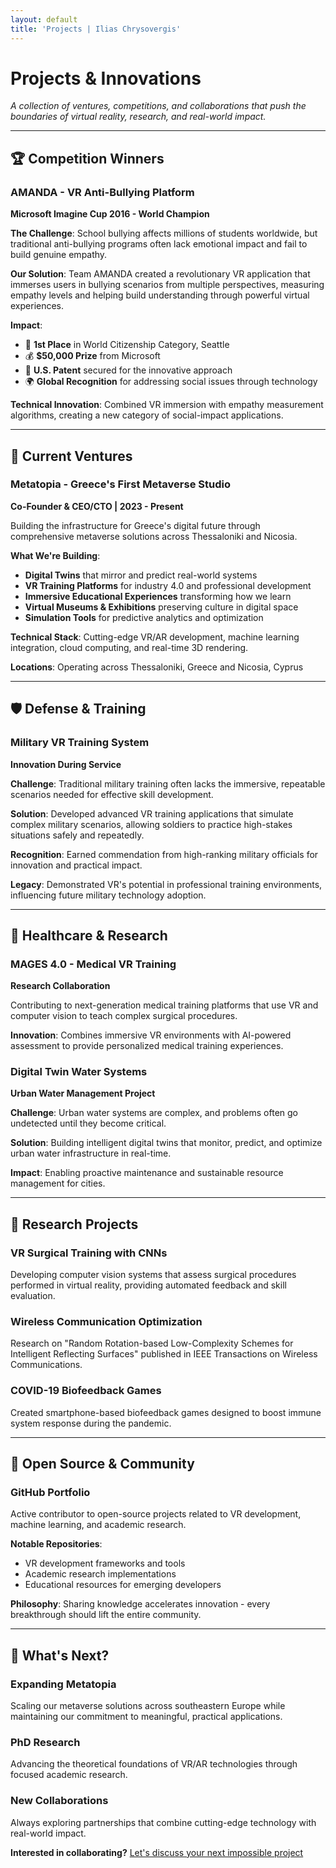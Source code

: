 ```yaml
---
layout: default
title: 'Projects | Ilias Chrysovergis'
---
```


# Projects & Innovations

*A collection of ventures, competitions, and collaborations that push the boundaries of virtual reality, research, and real-world impact.*

---

## 🏆 Competition Winners

### **AMANDA - VR Anti-Bullying Platform**
**Microsoft Imagine Cup 2016 - World Champion**

**The Challenge**: School bullying affects millions of students worldwide, but traditional anti-bullying programs often lack emotional impact and fail to build genuine empathy.

**Our Solution**: Team AMANDA created a revolutionary VR application that immerses users in bullying scenarios from multiple perspectives, measuring empathy levels and helping build understanding through powerful virtual experiences.

**Impact**:
- 🥇 **1st Place** in World Citizenship Category, Seattle
- 💰 **$50,000 Prize** from Microsoft  
- 📜 **U.S. Patent** secured for the innovative approach
- 🌍 **Global Recognition** for addressing social issues through technology

**Technical Innovation**: Combined VR immersion with empathy measurement algorithms, creating a new category of social-impact applications.

---

## 🚀 Current Ventures

### **Metatopia - Greece's First Metaverse Studio**
**Co-Founder & CEO/CTO | 2023 - Present**

Building the infrastructure for Greece's digital future through comprehensive metaverse solutions across Thessaloniki and Nicosia.

**What We're Building**:
- **Digital Twins** that mirror and predict real-world systems
- **VR Training Platforms** for industry 4.0 and professional development  
- **Immersive Educational Experiences** transforming how we learn
- **Virtual Museums & Exhibitions** preserving culture in digital space
- **Simulation Tools** for predictive analytics and optimization

**Technical Stack**: Cutting-edge VR/AR development, machine learning integration, cloud computing, and real-time 3D rendering.

**Locations**: Operating across Thessaloniki, Greece and Nicosia, Cyprus

---

## 🛡️ Defense & Training

### **Military VR Training System**
**Innovation During Service**

**Challenge**: Traditional military training often lacks the immersive, repeatable scenarios needed for effective skill development.

**Solution**: Developed advanced VR training applications that simulate complex military scenarios, allowing soldiers to practice high-stakes situations safely and repeatedly.

**Recognition**: Earned commendation from high-ranking military officials for innovation and practical impact.

**Legacy**: Demonstrated VR's potential in professional training environments, influencing future military technology adoption.

---

## 🏥 Healthcare & Research

### **MAGES 4.0 - Medical VR Training**
**Research Collaboration**

Contributing to next-generation medical training platforms that use VR and computer vision to teach complex surgical procedures.

**Innovation**: Combines immersive VR environments with AI-powered assessment to provide personalized medical training experiences.

### **Digital Twin Water Systems**
**Urban Water Management Project**

**Challenge**: Urban water systems are complex, and problems often go undetected until they become critical.

**Solution**: Building intelligent digital twins that monitor, predict, and optimize urban water infrastructure in real-time.

**Impact**: Enabling proactive maintenance and sustainable resource management for cities.

---

## 🔬 Research Projects

### **VR Surgical Training with CNNs**
Developing computer vision systems that assess surgical procedures performed in virtual reality, providing automated feedback and skill evaluation.

### **Wireless Communication Optimization**
Research on "Random Rotation-based Low-Complexity Schemes for Intelligent Reflecting Surfaces" published in IEEE Transactions on Wireless Communications.

### **COVID-19 Biofeedback Games**
Created smartphone-based biofeedback games designed to boost immune system response during the pandemic.

---

## 🎯 Open Source & Community

### **GitHub Portfolio**
Active contributor to open-source projects related to VR development, machine learning, and academic research.

**Notable Repositories**:
- VR development frameworks and tools
- Academic research implementations
- Educational resources for emerging developers

**Philosophy**: Sharing knowledge accelerates innovation - every breakthrough should lift the entire community.

---

## 🌟 What's Next?

### **Expanding Metatopia**
Scaling our metaverse solutions across southeastern Europe while maintaining our commitment to meaningful, practical applications.

### **PhD Research**
Advancing the theoretical foundations of VR/AR technologies through focused academic research.

### **New Collaborations**
Always exploring partnerships that combine cutting-edge technology with real-world impact.

**Interested in collaborating?** [Let's discuss your next impossible project](/contact)
